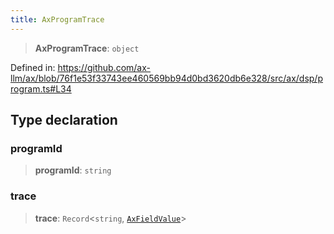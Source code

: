 ```yaml
---
title: AxProgramTrace
---
```


> **AxProgramTrace**: `object`

Defined in: https://github.com/ax-llm/ax/blob/76f1e53f33743ee460569bb94d0bd3620db6e328/src/ax/dsp/program.ts#L34

## Type declaration

<a id="programId"></a>

### programId

> **programId**: `string`

<a id="trace"></a>

### trace

> **trace**: `Record`\<`string`, [`AxFieldValue`](/api/#03-apidocs/typealiasaxfieldvalue)\>

